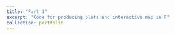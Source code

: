 ```yaml
---
title: "Part 1"
excerpt: "Code for producing plots and interactive map in R"
collection: portfolio
---
```

